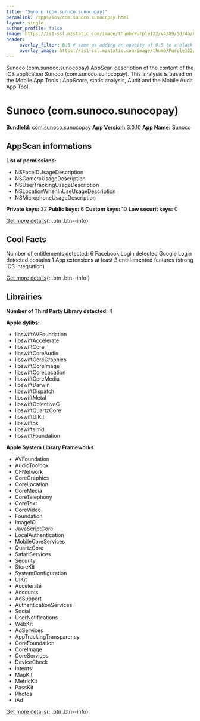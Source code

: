 ```yaml
---
title: "Sunoco (com.sunoco.sunocopay)"
permalink: /apps/ios/com.sunoco.sunocopay.html
layout: single
author_profile: false
image: https://is1-ssl.mzstatic.com/image/thumb/Purple122/v4/89/5d/4a/895d4a82-c191-79b5-a5fd-d7c85595e9ce/AppIcon-0-0-1x_U007emarketing-0-0-0-5-0-0-sRGB-0-0-0-GLES2_U002c0-512MB-85-220-0-0.png/512x512bb.jpg
header: 
     overlay_filter: 0.5 # same as adding an opacity of 0.5 to a black background
     overlay_image: https://is1-ssl.mzstatic.com/image/thumb/Purple122/v4/89/5d/4a/895d4a82-c191-79b5-a5fd-d7c85595e9ce/AppIcon-0-0-1x_U007emarketing-0-0-0-5-0-0-sRGB-0-0-0-GLES2_U002c0-512MB-85-220-0-0.png/512x512bb.jpg
---
```

Sunoco (com.sunoco.sunocopay) AppScan description of the content of the iOS application Sunoco (com.sunoco.sunocopay). This analysis is based on the Mobile App Tools : AppScore, static analysis, Audit and the Mobile Audit App Tool.

# Sunoco (com.sunoco.sunocopay)

**BundleId:** com.sunoco.sunocopay
**App Version:** 3.0.10
**App Name:** Sunoco


## AppScan informations 

**List of permissions:** 
- NSFaceIDUsageDescription
- NSCameraUsageDescription
- NSUserTrackingUsageDescription
- NSLocationWhenInUseUsageDescription
- NSMicrophoneUsageDescription
  
  
**Private keys:** 32
**Public keys:** 6
**Custom keys:** 10
**Low securit keys:** 0
  
[Get more details](/pricing.html){: .btn .btn--info}

## Cool Facts

Number of entitlements detected: 6
Facebook Login detected
Google Login detected
contains 1 App extensions
at least 3 entitlemented features (strong iOS integration)
  
[Get more details](/pricing.html){: .btn .btn--info }

## Librairies 
**Number of Third Party Library detected:** 4


**Apple dylibs:**
- libswiftAVFoundation
- libswiftAccelerate
- libswiftCore
- libswiftCoreAudio
- libswiftCoreGraphics
- libswiftCoreImage
- libswiftCoreLocation
- libswiftCoreMedia
- libswiftDarwin
- libswiftDispatch
- libswiftMetal
- libswiftObjectiveC
- libswiftQuartzCore
- libswiftUIKit
- libswiftos
- libswiftsimd
- libswiftFoundation


**Apple System Library Frameworks:**
- AVFoundation
- AudioToolbox
- CFNetwork
- CoreGraphics
- CoreLocation
- CoreMedia
- CoreTelephony
- CoreText
- CoreVideo
- Foundation
- ImageIO
- JavaScriptCore
- LocalAuthentication
- MobileCoreServices
- QuartzCore
- SafariServices
- Security
- StoreKit
- SystemConfiguration
- UIKit
- Accelerate
- Accounts
- AdSupport
- AuthenticationServices
- Social
- UserNotifications
- WebKit
- AdServices
- AppTrackingTransparency
- CoreFoundation
- CoreImage
- CoreServices
- DeviceCheck
- Intents
- MapKit
- MetricKit
- PassKit
- Photos
- iAd


  
[Get more details](/pricing.html){: .btn .btn--info}

